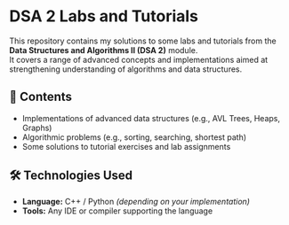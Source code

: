 # DSA 2 Labs and Tutorials

This repository contains my solutions to some labs and tutorials from the **Data Structures and Algorithms II (DSA 2)** module.  
It covers a range of advanced concepts and implementations aimed at strengthening understanding of algorithms and data structures.

## 📂 Contents
- Implementations of advanced data structures (e.g., AVL Trees, Heaps, Graphs)
- Algorithmic problems (e.g., sorting, searching, shortest path)
- Some solutions to tutorial exercises and lab assignments

## 🛠️ Technologies Used
- **Language:** C++ / Python *(depending on your implementation)*
- **Tools:** Any IDE or compiler supporting the language